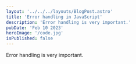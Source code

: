 ```yaml
---
layout: '../../../layouts/BlogPost.astro'
title: 'Error handling in JavaScript'
description: 'Error handling is very important.'
pubDate: 'Feb 10 2023'
heroImage: '/code.jpg'
isPublished: false
---
```


Error handling is very important.
